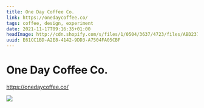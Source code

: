 ```yaml
---
title: One Day Coffee Co.
link: https://onedaycoffee.co/
tags: coffee, design, experiment
date: 2021-11-17T09:16:35+01:00
headImage: http://cdn.shopify.com/s/files/1/0504/3637/4723/files/ABD2370C-D5DB-4220-94C9-DFE97FFB76C1_900x_1080x_60d18271-b05b-4810-9bf1-a2c2fd6a7ab3.jpg?v=1623151421
uuid: E61CC1BD-A2E8-4142-9DD3-A7504FA05CBF
---
```

# One Day Coffee Co.

https://onedaycoffee.co/

![](http://cdn.shopify.com/s/files/1/0504/3637/4723/files/ABD2370C-D5DB-4220-94C9-DFE97FFB76C1_900x_1080x_60d18271-b05b-4810-9bf1-a2c2fd6a7ab3.jpg?v=1623151421)
